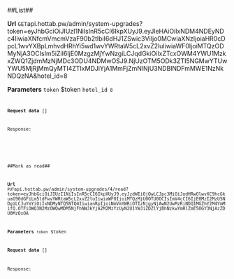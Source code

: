 ##List##


**Url**
<code>GET</code>api.hottab.pw/admin/system-upgrades?token=eyJhbGciOiJIUzI1NiIsInR5cCI6IkpXUyJ9.eyJleHAiOiIxNDM4NDEyNDc4IiwiaXNfcmVmcmVzaF90b2tlbiI6dHJ1ZSwic3ViIjo0MCwiaXNzIjoiaHR0cDpcL1wvYXBpLmhvdHRhYi5wd1wvYWRtaW5cL2xvZ2luIiwiaWF0IjoiMTQzODMyNjA3OCIsIm5iZiI6IjE0MzgzMjYwNzgiLCJqdGkiOiIxZTcxOWM4YWU1MzkxZWQ1ZjdmMzNjMDc3ODU4NDMwOSJ9.NjUzOTM5ODk3ZTI5NGMwYTUwYWU5MjRjMmQyMTI4ZTIxMDJiYjA1MmFjZmNlNjU3NDBlNDFmMWE1NzNkNDQzNA&hotel_id=8


**Parameters**
<code>token</code> $token
<code>hotel_id<code> 8


**Request data**
[]


Response:

```


```

##Mark as read##


**Url**
<code>PUT</code>api.hottab.pw/admin/system-upgrades/4/read?token=eyJhbGciOiJIUzI1NiIsInR5cCI6IkpXUyJ9.eyJzdWIiOjQwLCJpc3MiOiJodHRwOlwvXC9hcGkuaG90dGFiLm5ldFwvYWRtaW5cL2xvZ2luIiwiaWF0IjoiMTQzMjU0OTU0OCIsImV4cCI6IjE0MzI2MzU5NDgiLCJuYmYiOiIxNDMyNTQ5NTQ4IiwianRpIjoiNmVmYWRiOTIzNjgyNjAwN2UwMzRiNDQ1MGZhY2M4YmMifQ.OTFiOWQ3N2MzOWQwMDM5NjFhNWJkYjA2M2MzYzUyN2U1YWJiZDZlYjBhNzkwYmRlZmE5OGY3NjAzZDU0MzQxOA


**Parameters**
<code>token</code> $token


**Request data**
[]


Response:

```


```

